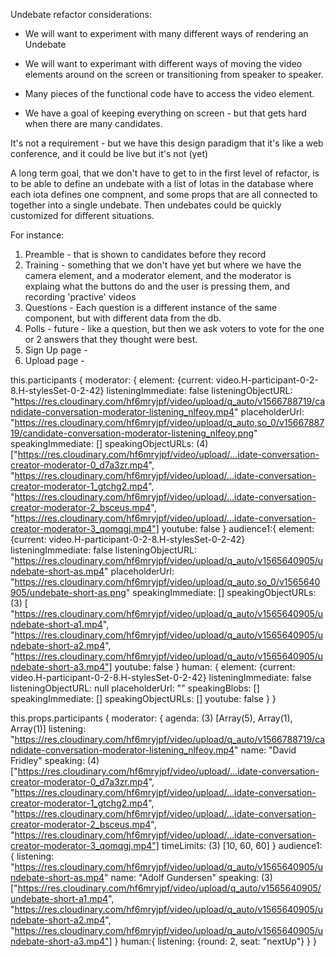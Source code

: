 Undebate refactor considerations:

- We will want to experiment with many different ways of rendering an Undebate

- We will want to experimant with different ways of moving the video elements around on the screen or transitioning from speaker to speaker.
- Many pieces of the functional code have to access the video element.
- We have a goal of keeping everything on screen - but that gets hard when there are many candidates.

It's not a requirement - but we have this design paradigm that it's like a web conference, and it could be live but it's not (yet)

A long term goal, that we don't have to get to in the first level of refactor, is to be able to define an undebate with a list of Iotas in the database where each iota defines one compnent, and some props that are all connected to together into a single undebate. Then undebates could be quickly customized for different situations.

For instance:

1. Preamble - that is shown to candidates before they record
2. Training - something that we don't have yet but where we have the camera element, and a moderator element, and the moderator is explaing what the buttons do and the user is pressing them, and recording 'practive' videos
3. Questions - Each question is a different instance of the same component, but with different data from the db.
4. Polls - future - like a question, but then we ask voters to vote for the one or 2 answers that they thought were best.
5. Sign Up page -
6. Upload page -

this.participants
{
moderator: {
element: {current: video.H-participant-0-2-8.H-stylesSet-0-2-42}
listeningImmediate: false
listeningObjectURL: "https://res.cloudinary.com/hf6mryjpf/video/upload/q_auto/v1566788719/candidate-conversation-moderator-listening_nlfeoy.mp4"
placeholderUrl: "https://res.cloudinary.com/hf6mryjpf/video/upload/q_auto,so_0/v1566788719/candidate-conversation-moderator-listening_nlfeoy.png"
speakingImmediate: []
speakingObjectURLs: (4) ["https://res.cloudinary.com/hf6mryjpf/video/upload/…idate-conversation-creator-moderator-0_d7a3zr.mp4",
"https://res.cloudinary.com/hf6mryjpf/video/upload/…idate-conversation-creator-moderator-1_gtchg2.mp4",
"https://res.cloudinary.com/hf6mryjpf/video/upload/…idate-conversation-creator-moderator-2_bsceus.mp4",
"https://res.cloudinary.com/hf6mryjpf/video/upload/…idate-conversation-creator-moderator-3_qomqgj.mp4"]
youtube: false
}
audience1:{
element: {current: video.H-participant-0-2-8.H-stylesSet-0-2-42}
listeningImmediate: false
listeningObjectURL: "https://res.cloudinary.com/hf6mryjpf/video/upload/q_auto/v1565640905/undebate-short-as.mp4"
placeholderUrl: "https://res.cloudinary.com/hf6mryjpf/video/upload/q_auto,so_0/v1565640905/undebate-short-as.png"
speakingImmediate: []
speakingObjectURLs: (3) [
"https://res.cloudinary.com/hf6mryjpf/video/upload/q_auto/v1565640905/undebate-short-a1.mp4",
"https://res.cloudinary.com/hf6mryjpf/video/upload/q_auto/v1565640905/undebate-short-a2.mp4",
"https://res.cloudinary.com/hf6mryjpf/video/upload/q_auto/v1565640905/undebate-short-a3.mp4"]
youtube: false
}
human: {
element: {current: video.H-participant-0-2-8.H-stylesSet-0-2-42}
listeningImmediate: false
listeningObjectURL: null
placeholderUrl: ""
speakingBlobs: []
speakingImmediate: []
speakingObjectURLs: []
youtube: false
}
}

this.props.participants
{
moderator: {
agenda: (3) [Array(5), Array(1), Array(1)]
listening: "https://res.cloudinary.com/hf6mryjpf/video/upload/q_auto/v1566788719/candidate-conversation-moderator-listening_nlfeoy.mp4"
name: "David Fridley"
speaking: (4) ["https://res.cloudinary.com/hf6mryjpf/video/upload/…idate-conversation-creator-moderator-0_d7a3zr.mp4", "https://res.cloudinary.com/hf6mryjpf/video/upload/…idate-conversation-creator-moderator-1_gtchg2.mp4", "https://res.cloudinary.com/hf6mryjpf/video/upload/…idate-conversation-creator-moderator-2_bsceus.mp4", "https://res.cloudinary.com/hf6mryjpf/video/upload/…idate-conversation-creator-moderator-3_qomqgj.mp4"]
timeLimits: (3) [10, 60, 60]
}
audience1: {
listening: "https://res.cloudinary.com/hf6mryjpf/video/upload/q_auto/v1565640905/undebate-short-as.mp4"
name: "Adolf Gundersen"
speaking: (3) ["https://res.cloudinary.com/hf6mryjpf/video/upload/q_auto/v1565640905/undebate-short-a1.mp4", "https://res.cloudinary.com/hf6mryjpf/video/upload/q_auto/v1565640905/undebate-short-a2.mp4", "https://res.cloudinary.com/hf6mryjpf/video/upload/q_auto/v1565640905/undebate-short-a3.mp4"]
}
human:{
listening: {round: 2, seat: "nextUp"}
}
}
